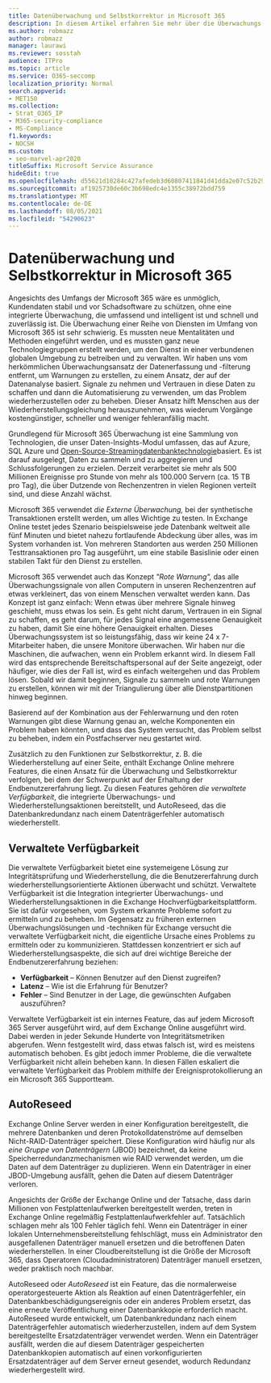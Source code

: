 ```yaml
---
title: Datenüberwachung und Selbstkorrektur in Microsoft 365
description: In diesem Artikel erfahren Sie mehr über die Überwachungs- und Selbstkorrekturfunktionen von Microsoft 365.
ms.author: robmazz
author: robmazz
manager: laurawi
ms.reviewer: sosstah
audience: ITPro
ms.topic: article
ms.service: O365-seccomp
localization_priority: Normal
search.appverid:
- MET150
ms.collection:
- Strat_O365_IP
- M365-security-compliance
- MS-Compliance
f1.keywords:
- NOCSH
ms.custom:
- seo-marvel-apr2020
titleSuffix: Microsoft Service Assurance
hideEdit: true
ms.openlocfilehash: d55621d10284c427afedeb3d60807411841d41dda2e07c52b293a676448dbe73
ms.sourcegitcommit: af1925730de60c3b698edc4e1355c38972bdd759
ms.translationtype: MT
ms.contentlocale: de-DE
ms.lasthandoff: 08/05/2021
ms.locfileid: "54290623"
---
```

# <a name="data-monitoring-and-self-healing-in-microsoft-365"></a>Datenüberwachung und Selbstkorrektur in Microsoft 365

Angesichts des Umfangs der Microsoft 365 wäre es unmöglich, Kundendaten stabil und vor Schadsoftware zu schützen, ohne eine integrierte Überwachung, die umfassend und intelligent ist und schnell und zuverlässig ist. Die Überwachung einer Reihe von Diensten im Umfang von Microsoft 365 ist sehr schwierig. Es mussten neue Mentalitäten und Methoden eingeführt werden, und es mussten ganz neue Technologiegruppen erstellt werden, um den Dienst in einer verbundenen globalen Umgebung zu betreiben und zu verwalten. Wir haben uns vom herkömmlichen Überwachungsansatz der Datenerfassung und -filterung entfernt, um Warnungen zu erstellen, zu einem Ansatz, der auf der Datenanalyse basiert. Signale zu nehmen und Vertrauen in diese Daten zu schaffen und dann die Automatisierung zu verwenden, um das Problem wiederherzustellen oder zu beheben. Dieser Ansatz hilft Menschen aus der Wiederherstellungsgleichung herauszunehmen, was wiederum Vorgänge kostengünstiger, schneller und weniger fehleranfällig macht. 

Grundlegend für Microsoft 365 Überwachung ist eine Sammlung von Technologien, die unser Daten-Insights-Modul umfassen, das auf Azure, SQL Azure und [Open-Source-Streamingdatenbanktechnologie](https://cassandra.apache.org/)basiert. Es ist darauf ausgelegt, Daten zu sammeln und zu aggregieren und Schlussfolgerungen zu erzielen. Derzeit verarbeitet sie mehr als 500 Millionen Ereignisse pro Stunde von mehr als 100.000 Servern (ca. 15 TB pro Tag), die über Dutzende von Rechenzentren in vielen Regionen verteilt sind, und diese Anzahl wächst. 

Microsoft 365 verwendet *die Externe Überwachung,* bei der synthetische Transaktionen erstellt werden, um alles Wichtige zu testen. In Exchange Online testet jedes Szenario beispielsweise jede Datenbank weltweit alle fünf Minuten und bietet nahezu fortlaufende Abdeckung über alles, was im System vorhanden ist. Von mehreren Standorten aus werden 250 Millionen Testtransaktionen pro Tag ausgeführt, um eine stabile Basislinie oder einen stabilen Takt für den Dienst zu erstellen. 

Microsoft 365 verwendet auch das Konzept *"Rote Warnung",* das alle Überwachungssignale von allen Computern in unseren Rechenzentren auf etwas verkleinert, das von einem Menschen verwaltet werden kann. Das Konzept ist ganz einfach: Wenn etwas über mehrere Signale hinweg geschieht, muss etwas los sein. Es geht nicht darum, Vertrauen in ein Signal zu schaffen, es geht darum, für jedes Signal eine angemessene Genauigkeit zu haben, damit Sie eine höhere Genauigkeit erhalten. Dieses Überwachungssystem ist so leistungsfähig, dass wir keine 24 x 7-Mitarbeiter haben, die unsere Monitore überwachen. Wir haben nur die Maschinen, die aufwachen, wenn ein Problem erkannt wird. In diesem Fall wird das entsprechende Bereitschaftspersonal auf der Seite angezeigt, oder häufiger, wie dies der Fall ist, wird es einfach weitergehen und das Problem lösen. Sobald wir damit beginnen, Signale zu sammeln und rote Warnungen zu erstellen, können wir mit der Triangulierung über alle Dienstpartitionen hinweg beginnen. 

Basierend auf der Kombination aus der Fehlerwarnung und den roten Warnungen gibt diese Warnung genau an, welche Komponenten ein Problem haben könnten, und dass das System versucht, das Problem selbst zu beheben, indem ein Postfachserver neu gestartet wird. 

Zusätzlich zu den Funktionen zur Selbstkorrektur, z. B. die Wiederherstellung auf einer Seite, enthält Exchange Online mehrere Features, die einen Ansatz für die Überwachung und Selbstkorrektur verfolgen, bei dem der Schwerpunkt auf der Erhaltung der Endbenutzererfahrung liegt. Zu diesen Features gehören *die verwaltete Verfügbarkeit*, die integrierte Überwachungs- und Wiederherstellungsaktionen bereitstellt, und AutoReseed, das die Datenbankredundanz nach einem Datenträgerfehler automatisch wiederherstellt. 

## <a name="managed-availability"></a>Verwaltete Verfügbarkeit 

Die verwaltete Verfügbarkeit bietet eine systemeigene Lösung zur Integritätsprüfung und Wiederherstellung, die die Benutzererfahrung durch wiederherstellungsorientierte Aktionen überwacht und schützt. Verwaltete Verfügbarkeit ist die Integration integrierter Überwachungs- und Wiederherstellungsaktionen in die Exchange Hochverfügbarkeitsplattform. Sie ist dafür vorgesehen, vom System erkannte Probleme sofort zu ermitteln und zu beheben. Im Gegensatz zu früheren externen Überwachungslösungen und -techniken für Exchange versucht die verwaltete Verfügbarkeit nicht, die eigentliche Ursache eines Problems zu ermitteln oder zu kommunizieren. Stattdessen konzentriert er sich auf Wiederherstellungsaspekte, die sich auf drei wichtige Bereiche der Endbenutzererfahrung beziehen:

- **Verfügbarkeit** – Können Benutzer auf den Dienst zugreifen? 
- **Latenz** – Wie ist die Erfahrung für Benutzer? 
- **Fehler** – Sind Benutzer in der Lage, die gewünschten Aufgaben auszuführen? 

Verwaltete Verfügbarkeit ist ein internes Feature, das auf jedem Microsoft 365 Server ausgeführt wird, auf dem Exchange Online ausgeführt wird. Dabei werden in jeder Sekunde Hunderte von Integritätsmetriken abgerufen. Wenn festgestellt wird, dass etwas falsch ist, wird es meistens automatisch behoben. Es gibt jedoch immer Probleme, die die verwaltete Verfügbarkeit nicht allein beheben kann. In diesen Fällen eskaliert die verwaltete Verfügbarkeit das Problem mithilfe der Ereignisprotokollierung an ein Microsoft 365 Supportteam.

## <a name="autoreseed"></a>AutoReseed

Exchange Online Server werden in einer Konfiguration bereitgestellt, die mehrere Datenbanken und deren Protokolldatenströme auf demselben Nicht-RAID-Datenträger speichert. Diese Konfiguration wird häufig nur als *eine Gruppe von Datenträgern* (JBOD) bezeichnet, da keine Speicherredundanzmechanismen wie RAID verwendet werden, um die Daten auf dem Datenträger zu duplizieren. Wenn ein Datenträger in einer JBOD-Umgebung ausfällt, gehen die Daten auf diesem Datenträger verloren. 

Angesichts der Größe der Exchange Online und der Tatsache, dass darin Millionen von Festplattenlaufwerken bereitgestellt werden, treten in Exchange Online regelmäßig Festplattenlaufwerkfehler auf. Tatsächlich schlagen mehr als 100 Fehler täglich fehl. Wenn ein Datenträger in einer lokalen Unternehmensbereitstellung fehlschlägt, muss ein Administrator den ausgefallenen Datenträger manuell ersetzen und die betroffenen Daten wiederherstellen. In einer Cloudbereitstellung ist die Größe der Microsoft 365, dass Operatoren (Cloudadministratoren) Datenträger manuell ersetzen, weder praktisch noch machbar. 

AutoReseed oder *AutoReseed* ist ein Feature, das die normalerweise operatorgesteuerte Aktion als Reaktion auf einen Datenträgerfehler, ein Datenbankbeschädigungsereignis oder ein anderes Problem ersetzt, das eine erneute Veröffentlichung einer Datenbankkopie erforderlich macht. AutoReseed wurde entwickelt, um Datenbankredundanz nach einem Datenträgerfehler automatisch wiederherzustellen, indem auf dem System bereitgestellte Ersatzdatenträger verwendet werden. Wenn ein Datenträger ausfällt, werden die auf diesem Datenträger gespeicherten Datenbankkopien automatisch auf einen vorkonfigurierten Ersatzdatenträger auf dem Server erneut gesendet, wodurch Redundanz wiederhergestellt wird. 